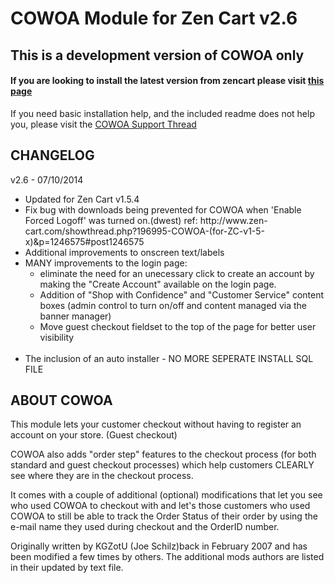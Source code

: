 COWOA Module for Zen Cart v2.6
============

## This is a development version of COWOA only
#### If you are looking to install the latest version from zencart please visit [this page](http://www.zen-cart.com/downloads.php?do=file&id=1416)

If you need basic installation help, and the included readme does not help you, please visit the [COWOA Support Thread](http://www.zen-cart.com/showthread.php?196995-COWOA-Updated-and-Combined-for-ZC-v1-5-x)

CHANGELOG
------------
v2.6 - 07/10/2014
<ul><li>Updated for Zen Cart v1.5.4<br></li>
<li>Fix bug with downloads being prevented for COWOA when 'Enable Forced Logoff' was turned on.(dwest) ref: http://www.zen-cart.com/showthread.php?196995-COWOA-(for-ZC-v1-5-x)&p=1246575#post1246575<br></li><li>Additional improvements to onscreen text/labels<br></li><li>MANY improvements to the login page:<ul><li>eliminate the need for an unecessary click to create an account by making the "Create Account" available on the login page.<br></li> <li>Addition of "Shop with Confidence" and "Customer Service" content boxes (admin control to turn on/off and content managed via the banner manager)<br></li> <li>Move guest checkout fieldset to the top of the page for better user visibility<br></li></ul> <br></li>
<li>The inclusion of an auto installer - NO MORE SEPERATE INSTALL SQL FILE</li></ul>


ABOUT COWOA
------------
This module lets your customer checkout without having to register an account on your store. (Guest checkout)

COWOA also adds "order step" features to the checkout process (for both standard and guest checkout processes) which help customers CLEARLY see where they are in the checkout process.

It comes with a couple of additional (optional) modifications that let you see who used COWOA to checkout with and let's those customers who used COWOA to still be able to track the Order Status of their order by using the e-mail name they used during checkout and the OrderID number.

Originally written by KGZotU (Joe Schilz)back in February 2007 and has been modified a few times by others.
The additional mods authors are listed in their updated by text file. 
